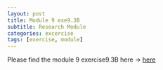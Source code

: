 ```yaml
---
layout: post
title: Module 9 exe9.3B
subtitle: Research Module
categories: excercise
tags: [exercise, module]
---
```


[docs]: https://sudeshnaidoo.github.io/assets/pdf/Exa9_3B_Completed2.xlsx

Please find the module 9 exercise9.3B here -> [here][docs]
